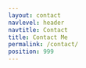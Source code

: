 ```yaml
---
layout: contact
navlevel: header
navtitle: Contact
title: Contact Me
permalink: /contact/
position: 999
---
```

